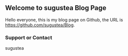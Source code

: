## Welcome to sugustea Blog Page

Hello everyone, this is my blog page on Github, the URL is https://github.com/sugustea/Blog. 

### Support or Contact

sugustea

